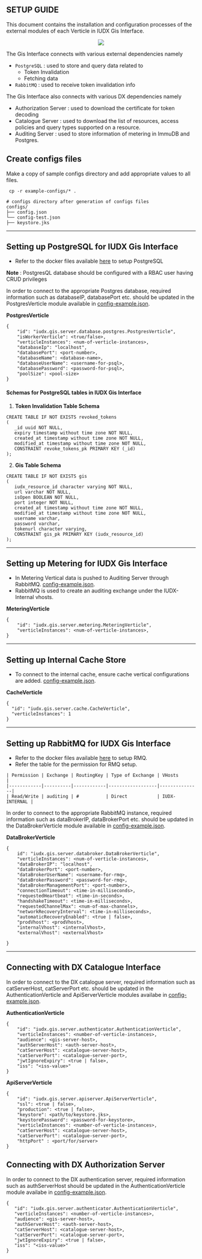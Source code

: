 SETUP GUIDE
----

This document contains the installation and configuration processes
of the external modules of each Verticle in IUDX Gis Interface.

<p align="center">
<img src="./docs/gis_server_overview.png">
</p>

The Gis Interface connects with various external dependencies namely
- `PostgreSQL` :  used to store and query data related to
  - Token Invalidation
  - Fetching data
- `RabbitMQ` : used to receive token invalidation info

  
  
The Gis Interface also connects with various DX dependencies namely
- Authorization Server : used to download the certificate for token decoding
- Catalogue Server : used to download the list of resources, access policies and query types supported on a resource.
- Auditing Server : used to store information of metering in ImmuDB and Postgres.

## Create configs files

Make a copy of sample configs directory and add appropriate values to all files.

```console
 cp -r example-configs/* .
```

```
# configs directory after generation of configs files
configs/
├── config.json
└── config-test.json
├── keystore.jks
```

----

## Setting up PostgreSQL for IUDX Gis Interface
-  Refer to the docker files available [here](https://github.com/datakaveri/iudx-deployment/blob/master/Docker-Swarm-deployment/single-node/postgres) to setup PostgreSQL

**Note** : PostgresQL database should be configured with a RBAC user having CRUD privileges

In order to connect to the appropriate Postgres database, required information such as databaseIP, databasePort etc. should be updated in the PostgresVerticle module available in [config-example.json](example-configs/configs/config.json).

**PostgresVerticle**
```
{
    "id": "iudx.gis.server.database.postgres.PostgresVerticle",
    "isWorkerVerticle": <true/false>,
    "verticleInstances": <num-of-verticle-instances>,
    "databaseIp": "localhost",
    "databasePort": <port-number>,
    "databaseName": <database-name>,
    "databaseUserName": <username-for-psql>,
    "databasePassword": <password-for-psql>,
    "poolSize": <pool-size>
}

```
#### Schemas for PostgreSQL tables in IUDX Gis Interface
1. **Token Invalidation Table Schema**
```
CREATE TABLE IF NOT EXISTS revoked_tokens
(
   _id uuid NOT NULL,
   expiry timestamp without time zone NOT NULL,
   created_at timestamp without time zone NOT NULL,
   modified_at timestamp without time zone NOT NULL,
   CONSTRAINT revoke_tokens_pk PRIMARY KEY (_id)
);
```

2. **Gis Table Schema**
```
CREATE TABLE IF NOT EXISTS gis
(
   iudx_resource_id character varying NOT NULL,
   url varchar NOT NULL,
   isOpen BOOLEAN NOT NULL,
   port integer NOT NULL,
   created_at timestamp without time zone NOT NULL,
   modified_at timestamp without time zone NOT NULL,
   username varchar,
   password varchar,
   tokenurl character varying,
   CONSTRAINT gis_pk PRIMARY KEY (iudx_resource_id)
);
```
----

## Setting up Metering for IUDX Gis Interface
- In Metering Vertical data is pushed to Auditing Server through RabbitMQ. [config-example.json](example-configs/configs/config.json).
- RabbitMQ is used to create an auditing exchange under the IUDX-Internal vhosts.

**MeteringVerticle**

```
{
    "id": "iudx.gis.server.metering.MeteringVerticle",
    "verticleInstances": <num-of-verticle-instances>,
}
```

----

## Setting up Internal Cache Store
-  To connect to the internal cache, ensure cache vertical configurations are added. [config-example.json](example-configs/configs/config.json).

**CacheVerticle**

```
{
  "id": "iudx.gis.server.cache.CacheVerticle",
  "verticleInstances": 1
}
```

----

## Setting up RabbitMQ for IUDX Gis Interface
- Refer to the docker files available [here](https://github.com/datakaveri/iudx-deployment/blob/master/Docker-Swarm-deployment/single-node/databroker) to setup RMQ.
- Refer the table for the permission for RMQ setup.

```
| Permission | Exchange | RoutingKey | Type of Exchange | VHosts        |
|------------|----------|------------|------------------|---------------|
| Read/Write | auditing | #          | Direct           | IUDX-INTERNAL |
```

In order to connect to the appropriate RabbitMQ instance, required information such as dataBrokerIP, dataBrokerPort etc. should be updated in the DataBrokerVerticle module available in [config-example.json](example-configs/configs/config.json).

**DataBrokerVerticle**
```
{
    id": "iudx.gis.server.databroker.DataBrokerVerticle",
    "verticleInstances": <num-of-verticle-instances>,
    "dataBrokerIP": "localhost",
    "dataBrokerPort": <port-number>,
    "dataBrokerUserName": <username-for-rmq>,
    "dataBrokerPassword": <password-for-rmq>,
    "dataBrokerManagementPort": <port-number>,
    "connectionTimeout": <time-in-milliseconds>,
    "requestedHeartbeat": <time-in-seconds>,
    "handshakeTimeout": <time-in-milliseconds>,
    "requestedChannelMax": <num-of-max-channels>,
    "networkRecoveryInterval": <time-in-milliseconds>,
    "automaticRecoveryEnabled": <true | false>,
    "prodVhost": <prodVhost>,
    "internalVhost": <internalVhost>,
    "externalVhost": <externalVhost>
    
}
```

----
## Connecting with DX Catalogue Interface

In order to connect to the DX catalogue server, required information such as catServerHost, catServerPort etc. should be updated in the AuthenticationVerticle and ApiServerVerticle modules availabe in [config-example.json](example-configs/configs/config.json).

**AuthenticationVerticle**
```
{
    "id": "iudx.gis.server.authenticator.AuthenticationVerticle",
    "verticleInstances": <number-of-verticle-instances>,
    "audience": <gis-server-host>,
    "authServerHost": <auth-server-host>,
    "catServerHost": <catalogue-server-host>,
    "catServerPort": <catalogue-server-port>,
    "jwtIgnoreExpiry": <true | false>,
    "iss": "<iss-value>"
}
```

**ApiServerVerticle**
```
{
    "id": "iudx.gis.server.apiserver.ApiServerVerticle",
    "ssl": <true | false>,
    "production": <true | false>,
    "keystore": <path/to/keystore.jks>,
    "keystorePassword": <password-for-keystore>,
    "verticleInstances": <number-of-verticle-instances>,
    "catServerHost": <catalogue-server-host>,
    "catServerPort": <catalogue-server-port>,
    "httpPort" : <port/for/server>
}
```

## Connecting with DX Authorization Server

In order to connect to the DX authentication server, required information such as authServerHost should be updated in the AuthenticationVerticle module availabe in [config-example.json](example-configs/configs/config.json).
```
{
   "id": "iudx.gis.server.authenticator.AuthenticationVerticle",
   "verticleInstances": <number-of-verticle-instances>,
   "audience": <gis-server-host>,
   "authServerHost": <auth-server-host>,
   "catServerHost": <catalogue-server-host>,
   "catServerPort": <catalogue-server-port>,
   "jwtIgnoreExpiry": <true | false>,
   "iss": "<iss-value>"
}
```

